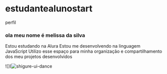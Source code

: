 # estudantealunostart
perfil
### ola meu nome é melissa da silva
Estou estudando na Alura
Estou me desenvolvendo na linguagem JavaScript
Utilizo esse espaço para minha organização e compartilhamento dos meu projetos desenvolvidos




![](![shigure-ui-dance](https://github.com/kyosomel/estudantealunostart/assets/169668419/1f813906-4312-45cf-8eba-9214e92bc587)






